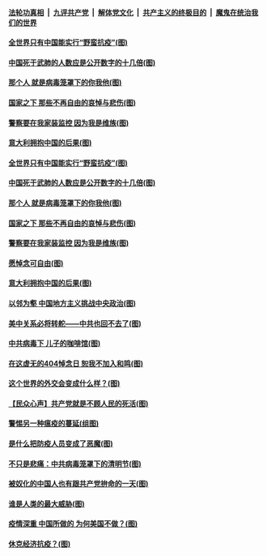 

####  [法轮功真相](../../../../basic/blob/master/README.md?t=04061401) &nbsp;|&nbsp; [九评共产党](../../../../9ping.md/blob/master/README.md?t=04061401) &nbsp;|&nbsp; [解体党文化](../../../../jtdwh.md/blob/master/README.md?t=04061401)  &nbsp;|&nbsp; [共产主义的终极目的](../../../../gczydzjmd.md/blob/master/README.md?t=04061401) &nbsp;|&nbsp; [魔鬼在统治我们的世界](../../../../mgztzwmdsj.md/blob/master/README.md?t=04061401) 

#### [全世界只有中国能实行“野蛮抗疫”(图)](../pages/p4/928771.md?t=04061401) 

#### [中国死于武肺的人数应是公开数字的十几倍(图)](../pages/p4/928768.md?t=04061401) 

#### [那个人 就是病毒笼罩下的你我他(图)](../pages/p4/928751.md?t=04061401) 

#### [国家之下 那些不再自由的哀悼与悲伤(图)](../pages/p4/928763.md?t=04061401) 

#### [警察要在我家装监控 因为我是维族(图)](../pages/p4/928756.md?t=04061401) 

#### [意大利拥抱中国的后果(图)](../pages/p4/928678.md?t=04061401) 

#### [全世界只有中国能实行“野蛮抗疫”(图)](../pages/p4/928771.md?t=04061401) 

#### [中国死于武肺的人数应是公开数字的十几倍(图)](../pages/p4/928768.md?t=04061401) 

#### [那个人 就是病毒笼罩下的你我他(图)](../pages/p4/928751.md?t=04061401) 

#### [国家之下 那些不再自由的哀悼与悲伤(图)](../pages/p4/928763.md?t=04061401) 

#### [警察要在我家装监控 因为我是维族(图)](../pages/p4/928756.md?t=04061401) 

#### [愿悼念可自由(图)](../pages/p4/928766.md?t=04061401) 

#### [意大利拥抱中国的后果(图)](../pages/p4/928678.md?t=04061401) 

#### [以邻为壑 中国地方主义挑战中央政治(图)](../pages/p4/928677.md?t=04061401) 

#### [美中关系必将转舵——中共也回不去了(图)](../pages/p4/928618.md?t=04061401) 

#### [中共病毒下 儿子的咖啡馆(图)](../pages/p4/928597.md?t=04061401) 

#### [在这虚无的404悼念日 恕我不加入和鸣(图)](../pages/p4/928672.md?t=04061401) 

#### [这个世界的外交会变成什么样？(图)](../pages/p4/928609.md?t=04061401) 

#### [【民众心声】共产党就是不顾人民的死活(图)](../pages/p4/928531.md?t=04061401) 

#### [警惕另一种瘟疫的蔓延(组图)](../pages/p4/928564.md?t=04061401) 

#### [是什么把防疫人员变成了恶魔(图)](../pages/p4/928575.md?t=04061401) 

#### [不只是悲痛：中共病毒笼罩下的清明节(图)](../pages/p4/928571.md?t=04061401) 

#### [被奴化的中国人也有跟共产党拚命的一天(图)](../pages/p4/928556.md?t=04061401) 

#### [谁是人类的最大威胁(图)](../pages/p4/928554.md?t=04061401) 

#### [疫情深重 中国所做的 为何美国不做？(图)](../pages/p4/928552.md?t=04061401) 

#### [休克经济抗疫？(图)](../pages/p4/928445.md?t=04061401) 

